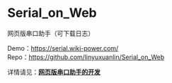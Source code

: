 # Serial_on_Web

网页版串口助手（可下载日志）

Demo：<https://serial.wiki-power.com/>  
Repo：<https://github.com/linyuxuanlin/Serial_on_Web>

详情请见：[**网页版串口助手的开发**](https://wiki-power.com/%E7%BD%91%E9%A1%B5%E7%89%88%E4%B8%B2%E5%8F%A3%E5%8A%A9%E6%89%8B%E7%9A%84%E5%BC%80%E5%8F%91)
